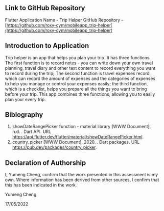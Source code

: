 ## Link to GitHub Repository

Flutter Application Name - Trip Helper
GitHub Repository - [https://github.com/roxy-cym/mobileapp_trip-helper](https://github.com/roxy-cym/mobileapp_trip-helper)

## Introduction to Application
Trip helper is an app that helps you plan your trip. It has three functions. The first function is to record notes - you can write down your own travel planning, travel diary and other text content to record everything you want to record during the trip; The second function is travel expenses record, which can record the amount of expenses and the categories of expenses to help you manage or control your expenses easily; the third function, which is a checklist, helps you prepare all the things you want to bring before your trip. This app combines three functions, allowing you to easily plan your every trip.

## Biblography

1.   showDateRangePicker function - material library [WWW Document], n.d. . Dart API. URL https://api.flutter.dev/flutter/material/showDateRangePicker.html.  
2.   country_picker [WWW Document], 2020. . Dart packages. URL https://pub.dev/packages/country_picker.


## Declaration of Authorship

I, Yumeng Cheng, confirm that the work presented in this assessment is my own. Where information has been derived from other sources, I confirm that this has been indicated in the work.


Yumeng Cheng

17/05/2022
